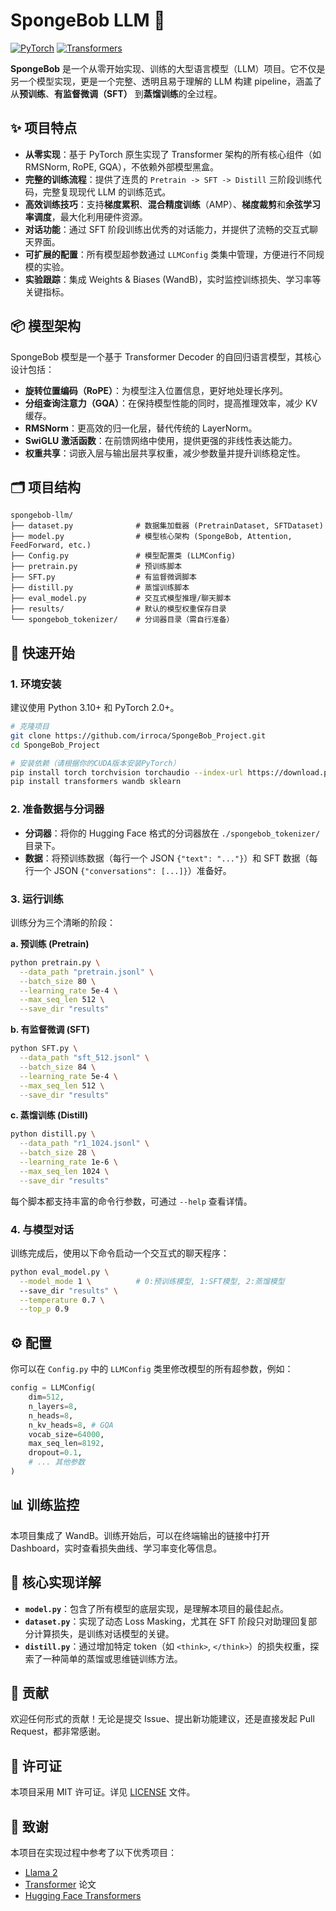 # SpongeBob LLM 🧽

[![PyTorch](https://img.shields.io/badge/PyTorch-%23EE4C2C.svg?style=for-the-badge&logo=PyTorch&logoColor=white)](https://pytorch.org/)
[![Transformers](https://img.shields.io/badge/🤗%20Transformers-grey?style=for-the-badge&logo=huggingface)](https://huggingface.co/docs/transformers/index)

**SpongeBob** 是一个从零开始实现、训练的大型语言模型（LLM）项目。它不仅是另一个模型实现，更是一个完整、透明且易于理解的 LLM 构建 pipeline，涵盖了从**预训练**、**有监督微调（SFT）** 到**蒸馏训练**的全过程。

## ✨ 项目特点

-   **从零实现**：基于 PyTorch 原生实现了 Transformer 架构的所有核心组件（如 RMSNorm, RoPE, GQA），不依赖外部模型黑盒。
-   **完整的训练流程**：提供了连贯的 `Pretrain -> SFT -> Distill` 三阶段训练代码，完整复现现代 LLM 的训练范式。
-   **高效训练技巧**：支持**梯度累积**、**混合精度训练**（AMP）、**梯度裁剪**和**余弦学习率调度**，最大化利用硬件资源。
-   **对话功能**：通过 SFT 阶段训练出优秀的对话能力，并提供了流畅的交互式聊天界面。
-   **可扩展的配置**：所有模型超参数通过 `LLMConfig` 类集中管理，方便进行不同规模的实验。
-   **实验跟踪**：集成 Weights & Biases (WandB)，实时监控训练损失、学习率等关键指标。

## 📦 模型架构

SpongeBob 模型是一个基于 Transformer Decoder 的自回归语言模型，其核心设计包括：

-   **旋转位置编码（RoPE）**：为模型注入位置信息，更好地处理长序列。
-   **分组查询注意力（GQA）**：在保持模型性能的同时，提高推理效率，减少 KV 缓存。
-   **RMSNorm**：更高效的归一化层，替代传统的 LayerNorm。
-   **SwiGLU 激活函数**：在前馈网络中使用，提供更强的非线性表达能力。
-   **权重共享**：词嵌入层与输出层共享权重，减少参数量并提升训练稳定性。

## 🗂 项目结构

```
spongebob-llm/
├── dataset.py              # 数据集加载器 (PretrainDataset, SFTDataset)
├── model.py                # 模型核心架构 (SpongeBob, Attention, FeedForward, etc.)
├── Config.py               # 模型配置类 (LLMConfig)
├── pretrain.py             # 预训练脚本
├── SFT.py                  # 有监督微调脚本
├── distill.py              # 蒸馏训练脚本
├── eval_model.py           # 交互式模型推理/聊天脚本
├── results/                # 默认的模型权重保存目录
└── spongebob_tokenizer/    # 分词器目录（需自行准备）
```

## 🚀 快速开始

### 1. 环境安装

建议使用 Python 3.10+ 和 PyTorch 2.0+。

```bash
# 克隆项目
git clone https://github.com/irroca/SpongeBob_Project.git
cd SpongeBob_Project

# 安装依赖（请根据你的CUDA版本安装PyTorch）
pip install torch torchvision torchaudio --index-url https://download.pytorch.org/whl/cu118
pip install transformers wandb sklearn
```

### 2. 准备数据与分词器

-   **分词器**：将你的 Hugging Face 格式的分词器放在 `./spongebob_tokenizer/` 目录下。
-   **数据**：将预训练数据（每行一个 JSON `{"text": "..."}`）和 SFT 数据（每行一个 JSON `{"conversations": [...]}`）准备好。

### 3. 运行训练

训练分为三个清晰的阶段：

**a. 预训练 (Pretrain)**
```bash
python pretrain.py \
  --data_path "pretrain.jsonl" \
  --batch_size 80 \
  --learning_rate 5e-4 \
  --max_seq_len 512 \
  --save_dir "results"
```

**b. 有监督微调 (SFT)**
```bash
python SFT.py \
  --data_path "sft_512.jsonl" \
  --batch_size 84 \
  --learning_rate 5e-4 \
  --max_seq_len 512 \
  --save_dir "results"
```

**c. 蒸馏训练 (Distill)**
```bash
python distill.py \
  --data_path "r1_1024.jsonl" \
  --batch_size 28 \
  --learning_rate 1e-6 \
  --max_seq_len 1024 \
  --save_dir "results"
```

每个脚本都支持丰富的命令行参数，可通过 `--help` 查看详情。

### 4. 与模型对话

训练完成后，使用以下命令启动一个交互式的聊天程序：

```bash
python eval_model.py \
  --model_mode 1 \          # 0:预训练模型, 1:SFT模型, 2:蒸馏模型
  --save_dir "results" \
  --temperature 0.7 \
  --top_p 0.9
```

## ⚙️ 配置

你可以在 `Config.py` 中的 `LLMConfig` 类里修改模型的所有超参数，例如：

```python
config = LLMConfig(
    dim=512,
    n_layers=8,
    n_heads=8,
    n_kv_heads=8, # GQA
    vocab_size=64000,
    max_seq_len=8192,
    dropout=0.1,
    # ... 其他参数
)
```

## 📊 训练监控

本项目集成了 WandB。训练开始后，可以在终端输出的链接中打开 Dashboard，实时查看损失曲线、学习率变化等信息。

## 🧠 核心实现详解

-   **`model.py`**：包含了所有模型的底层实现，是理解本项目的最佳起点。
-   **`dataset.py`**：实现了动态 Loss Masking，尤其在 SFT 阶段只对助理回复部分计算损失，是训练对话模型的关键。
-   **`distill.py`**：通过增加特定 token（如 `<think>`, `</think>`）的损失权重，探索了一种简单的蒸馏或思维链训练方法。

## 🤝 贡献

欢迎任何形式的贡献！无论是提交 Issue、提出新功能建议，还是直接发起 Pull Request，都非常感谢。

## 📜 许可证

本项目采用 MIT 许可证。详见 [LICENSE](LICENSE) 文件。

## 🙏 致谢

本项目在实现过程中参考了以下优秀项目：
-   [Llama 2](https://ai.meta.com/llama/)
-   [Transformer](https://arxiv.org/abs/1706.03762) 论文
-   [Hugging Face Transformers](https://github.com/huggingface/transformers)

